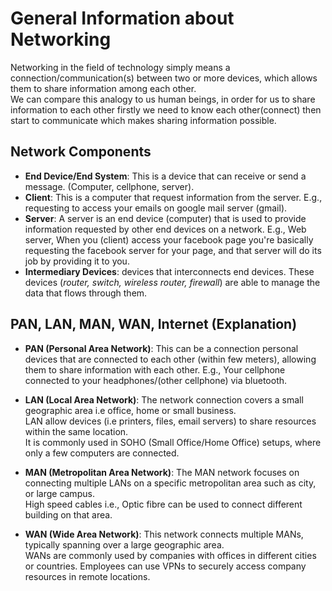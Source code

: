 # General Information about Networking

Networking in the field of technology simply means a connection/communication(s) between two or more devices, which allows them to share information among each other.  
We can compare this analogy to us human beings, in order for us to share information to each other firstly we need to know each other(connect) then start to communicate which makes sharing information possible.


## Network Components

- **End Device/End System**: This is a device that can receive or send a message. (Computer, cellphone, server).
- **Client**: This is a computer that request information from the server. E.g., requesting to access your emails on google mail server (gmail).
- **Server**: A server is an end device (computer) that is used to provide information requested by other end devices on a network. E.g., Web server, When you (client) access your facebook page you're basically requesting the facebook server for your page, and that server will do its job by providing it to you.
- **Intermediary Devices**: devices that interconnects end devices. These devices (*router, switch, wireless router, firewall*) are able to manage the data that flows through them.    


## PAN, LAN, MAN, WAN, Internet (Explanation)

- **PAN (Personal Area Network)**: This can be a connection personal devices that are connected to each other (within few meters), allowing them to share information with each other. E.g., Your cellphone connected to your headphones/(other cellphone) via bluetooth. 

- **LAN (Local Area Network)**: The network connection covers a small geographic area i.e office, home or small business.  
LAN allow devices (i.e printers, files, email servers) to share resources within the same location.  
It is commonly used in SOHO (Small Office/Home Office) setups, where only a few computers are connected.

- **MAN (Metropolitan Area Network)**: The MAN network focuses on connecting multiple LANs on a specific metropolitan area such as city, or large campus.  
High speed cables i.e., Optic fibre can be used to connect different building on that area. 

- **WAN (Wide Area Network)**: This network connects multiple MANs, typically spanning over a large geographic area.  
WANs are commonly used by companies with offices in different cities or countries. Employees can use VPNs to securely access company resources in remote locations.

